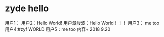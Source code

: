# zyde hello
用户1：
用户2：Hello World!
用户章峻波：Hello World！！！
用户3： me too
用户4:#zyf WORLD
用户5：me too
内容+ 2018 9.20
